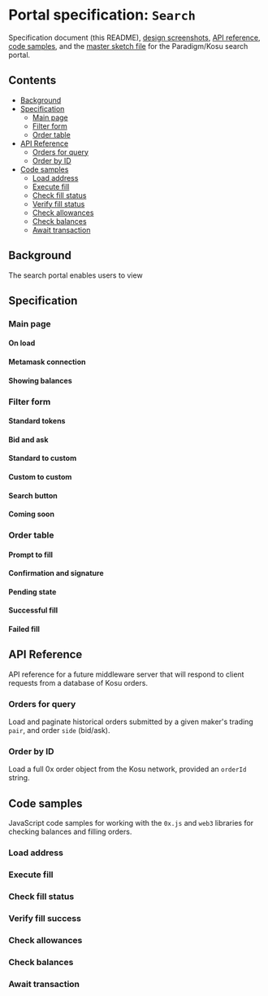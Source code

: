 # Portal specification: `Search`

Specification document (this README), [design screenshots](./images), [API reference](#api-reference), [code samples](#code-samples), and the [master sketch file](./search.sketch) for the Paradigm/Kosu search portal.

## Contents

- [Background](#background)
- [Specification](#specification)
    - [Main page](#main-page)
    - [Filter form](#filter-form)
    - [Order table](#order-table)
- [API Reference](#api-reference)
    - [Orders for query](#orders-for-query)
    - [Order by ID](#order-by-id)
- [Code samples](#code-samples)
    - [Load address](#load-address)
    - [Execute fill](#execute-fill)
    - [Check fill status](#check-fill-status)
    - [Verify fill status](#verify-fill-status)
    - [Check allowances](#check-allowances)
    - [Check balances](#check-balances)
    - [Await transaction](#await-transaction)

## Background
The search portal enables users to view 

## Specification

### Main page

#### On load

#### Metamask connection

#### Showing balances

### Filter form

#### Standard tokens

#### Bid and ask

#### Standard to custom

#### Custom to custom

#### Search button

#### Coming soon

### Order table

#### Prompt to fill

#### Confirmation and signature

#### Pending state

#### Successful fill

#### Failed fill

## API Reference
API reference for a future middleware server that will respond to client requests from a database of Kosu orders.

### Orders for query
Load and paginate historical orders submitted by a given maker's trading `pair`, and order `side` (bid/ask).

### Order by ID
Load a full 0x order object from the Kosu network, provided an `orderId` string.

## Code samples
JavaScript code samples for working with the `0x.js` and `web3` libraries for checking balances and filling orders.

### Load address

### Execute fill

### Check fill status

### Verify fill success

### Check allowances

### Check balances

### Await transaction
